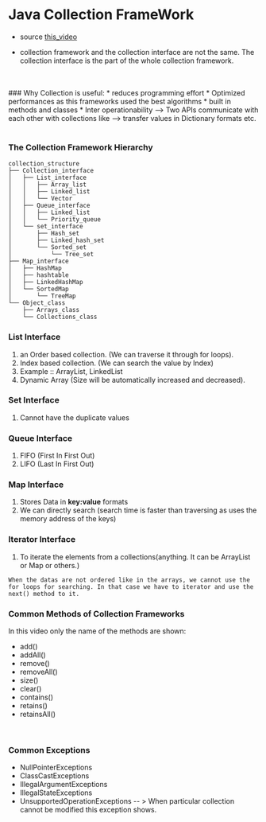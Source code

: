# Java Collection FrameWork

* source [this_video](https://www.youtube.com/watch?v=B4WmfcjQ9QA&list=PLFGoYjJG_fqoDQHufg7XVk-yb2w6CNpgF)


* collection framework and the collection interface are not the same. The collection interface is the part of the whole collection framework.
<br>
<br>
### Why Collection is useful:
* reduces programming effort
* Optimized performances as this frameworks used the best algorithms
* built in methods and classes
* Inter operationability --> Two APIs communicate with each other with collections like --> transfer values in Dictionary formats etc.<br>
<br>

### The Collection Framework Hierarchy
```
collection_structure
├── Collection_interface
│   ├── List_interface
│   │   ├── Array_list
│   │   ├── Linked_list
│   │   └── Vector
│   ├── Queue_interface
│   │   ├── Linked_list
│   │   └── Priority_queue
│   └── set_interface
│       ├── Hash_set
│       ├── Linked_hash_set
│       └── Sorted_set
│           └── Tree_set
├── Map_interface
│   ├── HashMap
│   ├── hashtable
│   ├── LinkedHashMap
│   └── SortedMap
│       └── TreeMap
└── Object_class
    ├── Arrays_class
    └── Collections_class
```

### List Interface 
1) an Order based collection. (We can traverse it through for loops).
2) Index based collection. (We can search the value by Index)
3) Example :: ArrayList, LinkedList
4) Dynamic Array (Size will be automatically increased and decreased).

### Set Interface
1. Cannot have the duplicate values

### Queue Interface
1. FIFO (First In First Out)
2. LIFO (Last In First Out)

### Map Interface
1. Stores Data in **key:value** formats
2. We can directly search (search time is faster than traversing as uses the memory address of the keys)

### Iterator Interface
1. To iterate the elements from a collections(anything. It can be ArrayList or Map or others.)
```
When the datas are not ordered like in the arrays, we cannot use the for loops for searching. In that case we have to iterator and use the next() method to it.
```

### Common Methods of Collection Frameworks
In this video only the name of the methods are shown:<br>

* add()
* addAll()
* remove()
* removeAll()
* size()
* clear()
* contains()
* retains()
* retainsAll()

<br>

### Common Exceptions
* NullPointerExceptions
* ClassCastExceptions
* IllegalArgumentExceptions
* IllegalStateExceptions
* UnsupportedOperationExceptions -- > When particular collection cannot be modified this exception shows.
